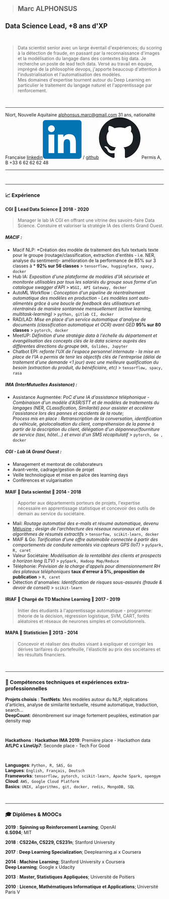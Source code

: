 > ## Marc ALPHONSUS

## Data Science Lead, +8 ans d'XP


&nbsp;
&nbsp;

> Data scientist senior avec un large éventail d'expériences; du scoring à la détection de fraude, en passant par la reconnaissance d'images et la modélisation du langage dans des contextes big data. Je recherche un poste de lead tech data. Versé au travail en équipe, imprégné de la philosophie devops, j'apporte beaucoup d'attention à l'industrialisation et l'automatisation des modèles.  
> Mes domaines d'expertise tournent autour du Deep Learning en particulier le traitement du langage naturel et l'apprentissage par renforcement.


&nbsp;
&nbsp;
&nbsp;
&nbsp;


-----------------------------                                  -----------------------------------------------------------------------------------------------------------------------------------------------
Niort, Nouvelle Aquitaine                                                                                                                                                             alphonsus.marc@gmail.com
31 ans, nationalité Française                                  [linkedin![link](assets/linkedin.png)](http://linkedin.com/in/marc-alphonsus) / [github![link](assets/github.png)](https://github.com/marcalph)
Permis A, B                                                                                                                                                                                  +33 6 62 62 62 48
-----------------------------                                   ----------------------------------------------------------------------------------------------------------------------------------------------


&nbsp;
&nbsp;
&nbsp;
&nbsp;

------


### 📈 Expérience

#### CGI 🧢 Lead Data Science 📆 2018 - 2020

> Manager le lab IA CGI en offrant une vitrine des savoirs-faire Data Science. Constuire et valoriser la stratégie IA des clients Grand Ouest.

##### MACIF :

* Macif NLP: *Création des modèle de traitement des fulx textuels texte pour le groupe (routage/classification, extraction d'entités - i.e. NER, analyse du sentiment)- amélioration de la performance de 85% sur 3 classes à * **92% sur 56 classes** > `tensorflow, huggingface, spacy, docker`
* Hub IA: *Exposition d'une plateforme de modèles d'IA sécurisée et monitorée utilisables par tous les salariés du groupe sous forme d'un catalogue swagger d'API* > `WSGI, API Gateway, docker`
* AutoML Workflow : *Conception d'un pipeline de réentraînement automatique des modèles en production - Les modèles sont auto-alimentés grâce à une boucle de feedback des utilisateurs et réentrainés de manière sontannée mensuellement (active learning, multitask-learning)* > `python, gitlab CI, docker `
* RAD/LAD: *Mise en place d'un service automatique d'analyse de documents (classification automatique et OCR) avant GED* **95% sur 80 classes** > `pytorch, docker`
* MeetUP:  *Définition d'une stratégie data à l'échelle du département et évangélisation des concepts clés de la data science auprès des différentes directions du groupe* `OKR, Gslides, Jupyter`
* Chatbot EPI: *refonte l'UX de l'espace personnel internaute - la mise en place de l'IA a permis de tenir les objectifs clés de l'entreprise (délai de traitement d'une demande <1 jour) avec une meilleure qualification du besoin (extraction du produit, du bénéficiaire, etc)* > `tensorflow, spacy, rasa`


##### IMA (InterMutuelles Assistance) :

* Assistance Augmentée: *PoC d'une IA d'assistance téléphonique - Combinaison d'un modèle d'ASR/STT et de modèles de traitements du langages (NER, CLassification, Similarité) pour assister et accélérer l'assistance lors des pannes et accidents de la route*;  
*Process mis en place : Retranscription de la conversation, identification du véhicule, géolocalisation du client, compréhension de la panne à partir de la description du client, délégation d'un dépanneur/fourniture de service (taxi, hôtel...) et envoi d'un SMS récapitulatif* > `pytorch, Go , docker`

##### CGI - Lab IA Grand Ouest :

* Management et mentorat de collaborateurs
* Avant-vente, cadrage/gestion de projet
* Veille technologique et mise en palce des learning days
* Conférences et vulgarisation


#### MAIF 🧢 Data scientist 📆 2014 - 2018

> Apporter aux départements porteurs de projets, l'expertise nécessaire en apprentissage statistique et concevoir des outils de demain au service du sociétaire.

* Mail: *Routage automatisé des e-mails et résumé automatique, devenu* [Mélusine](https://github.com/MAIF/melusine) *; design de l'architecture des réseaux neuronaux et des algorithmes de résumés extractifs* > `tensorfow, scikit-learn, docker`
* MAIF & Go: *Tarification d'une offre automobile connectée à partir des comportements de conduite remontés via capteurs GPS (IoT)* > `pySpark, R, caret`
* Valeur Sociétaire: *Modélisation de la rentalibité des clients et prospects à horizon long (LTV)* > `pySpark, Hadoop Map/Reduce`
* Téléphonie: *Prévision de la charge d'appels pour dimensionnement RH des plateaux téléphoniques* **taux d'erreur à 5%, proposition de publication** > `R, caret`
* Détection d'anomalies: *Identification de risques sous-assurés (fraude & devoir de conseil)* > `scikit-learn`


#### IRIAF 🧢 Chargé de TD Machine Learning 📆 2017 - 2019

> Initier des étudiants à l'apprentissage automatique - programme: théorie de la décision, régression logistique, SVM, CART, forêts aléatoires et réseaux de neurones simples et convolutionnels.  

#### MAPA 🧢 Statisticien 📆 2013 - 2014

> Concevoir et réaliser des études visant à expliquer et corriger les dérives tarifaires du portefeuille, l'élasticité au prix des sociétaires et les résultats financiers.  

&nbsp;
&nbsp;

------

### 🚀 Compétences techniques et expériences extra-professionnelles
**Projets choisis**
:   **TextNets**: Mes modèles autour du NLP, réplications d'articles, analyse de similarité textuelle, résumé automatique, traduction, search...  
    **DeepCount**: dénombrement sur image fortement peuplées, estimation par density map  


&nbsp;
&nbsp;

**Hackathons**
:   **Hackathon IMA 2019**: Première place - Hackathon data  
    **AfLPC x LineUp7**: Seconde place - Tech For Good

&nbsp;
&nbsp;
&nbsp;
&nbsp;

**Languages**: `Python, R, SAS, Go`  
**Langues**: `English, Français, Deutsch`  
**Frameworks**: `tensorflow, pytorch, scikit-learn, Apache Spark, opengym`  
**Cloud**: `AWS, Google Cloud Platform`  
**Basics**: `UNIX, algorithms, git, docker, redis, MongoDB, SQL`  

&nbsp;
&nbsp;

------

### 🎓 Diplômes & MOOCs

**2019**
:   **Spinning up Reinforcement Learning**; OpenAI  
    **6.S094**; MIT

**2018**
:   **CS224n, CS229, CS231n**; Stanford University

**2017**
:   **Deep Learning Specialization**; Deeplearning.ai x Coursera

**2014**
:   **Machine Learning**; Stanford University x Coursera  
    **Deep Learning**; Google x Udacity

**2013**
:   **Master, Statistiques Appliquées**; Université de Poitiers

**2010**
:   **Licence, Mathématiques Informatique et Applications**; Université Paris V 